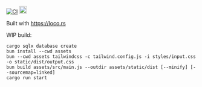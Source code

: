 [![CI](https://github.com/swlody/setlist_list/actions/workflows/ci.yaml/badge.svg)](https://github.com/swlody/setlist_list/actions/workflows/ci.yaml)
<a href='http://www.recurse.com' title='Made with love at the Recurse Center'><img src='https://cloud.githubusercontent.com/assets/2883345/11325206/336ea5f4-9150-11e5-9e90-d86ad31993d8.png' height='20px'/></a>

Built with https://loco.rs

WIP build:

```
cargo sqlx database create
bun install --cwd assets
bun --cwd assets tailwindcss -c tailwind.config.js -i styles/input.css -o static/dist/output.css
bun build assets/src/main.js --outdir assets/static/dist [--minify] [--sourcemap=linked]
cargo run start
```
